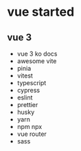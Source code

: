 # vue started

## vue 3

- vue 3 ko docs
- awesome vite
- pinia
- vitest
- typescript
- cypress
- eslint
- prettier
- husky
- yarn
- npm npx
- vue router
- sass
